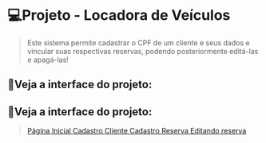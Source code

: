 # 💻Projeto - Locadora de Veículos
> <p>Este sistema permite cadastrar o CPF de um cliente e seus dados e vincular suas respectivas reservas, podendo posteriormente editá-las e apagá-las!</p>

## 👀Veja a interface do projeto:
<h2>👀Veja a interface do projeto: </h2>

><a href="#home-page">  Página Inicial  </a>
 ><a href="#client">  Cadastro Cliente  </a>
 ><a href="#reserve">  Cadastro Reserva  </a>
 ><a href="#edit">  Editando reserva  </a>

